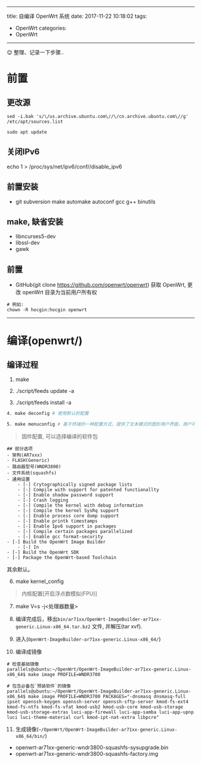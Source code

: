 ------
title: 自编译 OpenWrt 系统
date: 2017-11-22 10:18:02
tags:
  - OpenWrt
categories:
  - OpenWrt
------
😌 整理、记录一下步骤..
<!--more-->
# 前置
## 更改源
```shell
sed -i.bak 's/\/us.archive.ubuntu.com\//\/cn.archive.ubuntu.com\//g' /etc/apt/sources.list

sudo apt update
```

## 关闭IPv6
echo 1 > /proc/sys/net/ipv6/conf/<eth1>/disable_ipv6

## 前置安装
- git subversion make automake autoconf gcc g++ binutils

## make, 缺省安装
- libncurses5-dev
- libssl-dev
- gawk

## 前置
- GitHub(git clone https://github.com/openwrt/openwrt) 获取 OpenWrt, 更改 openWrt 目录为当前用户所有权
```shell
# 例如:
chown -R hocgin:hocgin openwrt
```

-------
# 编译(openwrt/)
## 编译过程

1. make

2. ./script/feeds update -a

3. ./script/feeds install -a

```bash
4. make deconfig # 使用默认的配置
```

```bash
5. make menuconfig # 基于终端的一种配置方式，提供了文本模式的图形用户界面，用户可以通过光标移动来浏览所支持的各种特性。
```
> 固件配置, 可以选择编译的软件包

    ## 部分选项
    - 架构(AR7xxx) 
    - FLASH(Generic)
    - 路由器型号(WNDR3800) 
    - 文件系统(squashfs)
    - 通用设置
        - [-] Crytographically signed package lists
        - [-] Compile with support for patented functionallty
        - [-] Enable shadow password support
        - [-] Crash logging
        - [-] Compile the kernel with debug information
        - [-] Compile the kernel SysRq support
        - [-] Enable process core dump support
        - [-] Enable printk timestamps
        - [-] Enable Ipv6 support in packages
        - [-] Compile certain packages parallelized
        - [-] Enable gcc format-security
    - [-] Build the OpenWrt Image Builder
        - [-] In
    - [-] Build the OpenWrt SDK
    - [-] Package the OpenWrt-based Toolchain
其余默认。

6. make kernel_config
> 内核配置[开启浮点数模拟(FPU)]

7. make V=s -j<处理器数量>

8. 编译完成后，移出`bin/ar71xx/OpenWrt-ImageBuilder-ar71xx-generic.Linux-x86_64.tar.bz2` 文件, 并解压(tar xvf).

9. 进入(`OpenWrt-ImageBuilder-ar71xx-generic.Linux-x86_64/`)

10. 编译成镜像
```shell
# 检查基础镜像
parallels@ubuntu:~/OpenWrt/OpenWrt-ImageBuilder-ar71xx-generic.Linux-x86_64$ make image PROFILE=WNDR3700

# 包含必备包`预装软件`的镜像
parallels@ubuntu:~/OpenWrt/OpenWrt-ImageBuilder-ar71xx-generic.Linux-x86_64$ make image PROFILE=WNDR3700 PACKAGES="-dnsmasq dnsmasq-full ipset openssh-keygen openssh-server openssh-sftp-server kmod-fs-ext4 kmod-fs-ntfs kmod-fs-vfat kmod-usb2 kmod-usb-core kmod-usb-storage kmod-usb-storage-extras luci-app-firewall luci-app-samba luci-app-upnp luci luci-theme-material curl kmod-ipt-nat-extra libpcre"

```
11. 生成镜像(`~/OpenWrt/OpenWrt-ImageBuilder-ar71xx-generic.Linux-x86_64/bin/`)
- openwrt-ar71xx-generic-wndr3800-squashfs-sysupgrade.bin
- openwrt-ar71xx-generic-wndr3800-squashfs-factory.img


